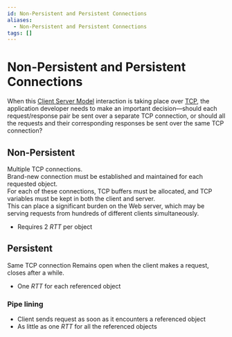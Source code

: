```yaml
---
id: Non-Persistent and Persistent Connections
aliases:
  - Non-Persistent and Persistent Connections
tags: []
---
```


# Non-Persistent and Persistent Connections
When this [Client Server Model](./Client%20Server%20Model.md) interaction is taking place over [TCP](./TCP.md), the application developer needs to make an important decision—should each request/response pair be sent over a separate TCP connection, or should all the requests and their corresponding responses be sent over the same TCP connection? 

## Non-Persistent 
Multiple TCP connections.  
Brand-new connection must be established and maintained for each requested object.  
For each of these connections, TCP buffers must be allocated, and TCP variables must be kept in both the client and server.  
This can place a significant burden on the Web server, which  may be serving requests from hundreds of different clients simultaneously.

- Requires 2 $RTT$ per object

## Persistent
Same TCP connection
Remains open when the client makes a request, closes after a while.  
- One $RTT$ for each referenced object

### Pipe lining 
- Client sends request as soon as it encounters a referenced object 
- As little as one $RTT$ for all the referenced objects 

